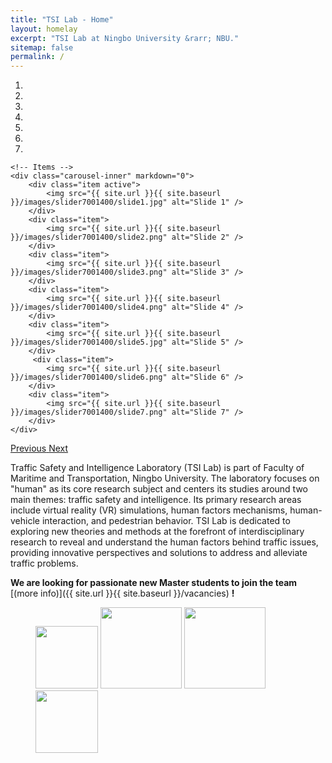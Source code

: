 ```yaml
---
title: "TSI Lab - Home"
layout: homelay
excerpt: "TSI Lab at Ningbo University &rarr; NBU."
sitemap: false
permalink: /
---
```


<div markdown="0" id="carousel" class="carousel slide" data-ride="carousel" data-interval="4000" data-pause="hover" >
    <!-- Menu -->
    <ol class="carousel-indicators">
        <li data-target="#carousel" data-slide-to="0" class="active"></li>
        <li data-target="#carousel" data-slide-to="1"></li>
        <li data-target="#carousel" data-slide-to="2"></li>
        <li data-target="#carousel" data-slide-to="3"></li>
        <li data-target="#carousel" data-slide-to="4"></li>
        <li data-target="#carousel" data-slide-to="5"></li>
        <li data-target="#carousel" data-slide-to="6"></li>
    </ol>

    <!-- Items -->
    <div class="carousel-inner" markdown="0">
        <div class="item active">
            <img src="{{ site.url }}{{ site.baseurl }}/images/slider7001400/slide1.jpg" alt="Slide 1" />
        </div>
        <div class="item">
            <img src="{{ site.url }}{{ site.baseurl }}/images/slider7001400/slide2.png" alt="Slide 2" />
        </div>
        <div class="item">
            <img src="{{ site.url }}{{ site.baseurl }}/images/slider7001400/slide3.png" alt="Slide 3" />
        </div>
        <div class="item">
            <img src="{{ site.url }}{{ site.baseurl }}/images/slider7001400/slide4.png" alt="Slide 4" />
        </div>
        <div class="item">
            <img src="{{ site.url }}{{ site.baseurl }}/images/slider7001400/slide5.jpg" alt="Slide 5" />
        </div>       
         <div class="item">
            <img src="{{ site.url }}{{ site.baseurl }}/images/slider7001400/slide6.png" alt="Slide 6" />
        </div>
        <div class="item">
            <img src="{{ site.url }}{{ site.baseurl }}/images/slider7001400/slide7.png" alt="Slide 7" />
        </div>
    </div>
  <a class="left carousel-control" href="#carousel" role="button" data-slide="prev">
    <span class="glyphicon glyphicon-chevron-left" aria-hidden="true"></span>
    <span class="sr-only">Previous</span>
  </a>
  <a class="right carousel-control" href="#carousel" role="button" data-slide="next">
    <span class="glyphicon glyphicon-chevron-right" aria-hidden="true"></span>
    <span class="sr-only">Next</span>
  </a>
</div>


Traffic Safety and Intelligence Laboratory (TSI Lab) is part of Faculty of Maritime and Transportation, Ningbo University. The laboratory focuses on "human" as its core research subject and centers its studies around two main themes: traffic safety and intelligence. Its primary research areas include virtual reality (VR) simulations, human factors mechanisms, human-vehicle interaction, and pedestrian behavior. TSI Lab is dedicated to exploring new theories and methods at the forefront of interdisciplinary research to reveal and understand the human factors behind traffic issues, providing innovative perspectives and solutions to address and alleviate traffic problems.

 **We are  looking for passionate new Master students to join the team** [(more info)]({{ site.url }}{{ site.baseurl }}/vacancies) **!**




<figure class="fourth">
  <img src="{{ site.url }}{{ site.baseurl }}/images/logopic/Logo_nbu.png" style="width: 100px">
  <img src="{{ site.url }}{{ site.baseurl }}/images/logopic/Logo_zjnsf.png" style="width: 130px">
  <img src="{{ site.url }}{{ site.baseurl }}/images/logopic/logo_nbst.png" style="width: 130px">
  <img src="{{ site.url }}{{ site.baseurl }}/images/logopic/Logo_yongjiang.jpg" style="width: 100px">
</figure>
